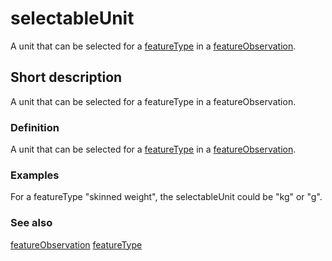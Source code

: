 # selectableUnit

A unit that can be selected for a [featureType](__DOCLINK__featureType/) in a [featureObservation](__DOCLINK__featureObservation/).


## Short description

A unit that can be selected for a featureType in a featureObservation.


### Definition

A unit that can be selected for a [featureType](__DOCLINK__featureType/) in a [featureObservation](__DOCLINK__featureObservation/).


### Examples
For a featureType "skinned weight", the selectableUnit could be "kg" or "g".


### See also

[featureObservation](__DOCLINK__featureObservation/)
[featureType](__DOCLINK__featureType/)
